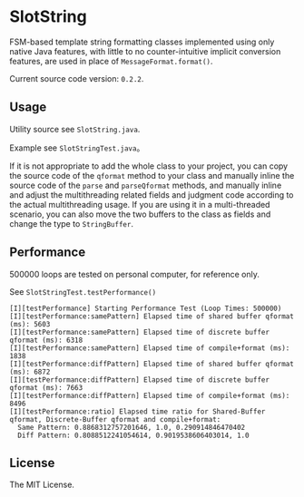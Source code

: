 # SlotString

FSM-based template string formatting classes implemented using only native Java features, with little to no counter-intuitive implicit conversion features, are used in place of `MessageFormat.format()`.

Current source code version: `0.2.2`.

## Usage

Utility source see `SlotString.java`. 

Example see `SlotStringTest.java`。

If it is not appropriate to add the whole class to your project, you can copy the source code of the `qformat` method to your class and manually inline the source code of the `parse` and `parseQformat` methods, and manually inline and adjust the multithreading related fields and judgment code according to the actual multithreading usage. If you are using it in a multi-threaded scenario, you can also move the two buffers to the class as fields and change the type to `StringBuffer`.

## Performance

500000 loops are tested on personal computer, for reference only.

See `SlotStringTest.testPerformance()`

```LOG
[I][testPerformance] Starting Performance Test (Loop Times: 500000)
[I][testPerformance:samePattern] Elapsed time of shared buffer qformat (ms): 5603
[I][testPerformance:samePattern] Elapsed time of discrete buffer qformat (ms): 6318
[I][testPerformance:samePattern] Elapsed time of compile+format (ms): 1838
[I][testPerformance:diffPattern] Elapsed time of shared buffer qformat (ms): 6872
[I][testPerformance:diffPattern] Elapsed time of discrete buffer qformat (ms): 7663
[I][testPerformance:diffPattern] Elapsed time of compile+format (ms): 8496
[I][testPerformance:ratio] Elapsed time ratio for Shared-Buffer qformat, Discrete-Buffer qformat and compile+format:
  Same Pattern: 0.8868312757201646, 1.0, 0.290914846470402
  Diff Pattern: 0.8088512241054614, 0.9019538606403014, 1.0
```

## License

The MIT License.